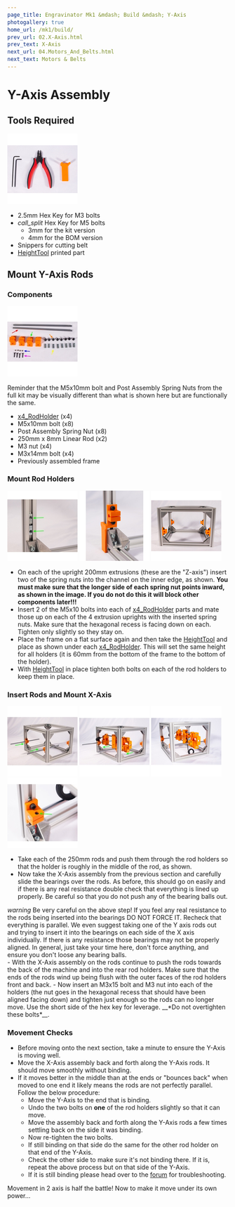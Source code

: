 ```yaml
---
page_title: Engravinator Mk1 &mdash; Build &mdash; Y-Axis
photogallery: true
home_url: /mk1/build/
prev_url: 02.X-Axis.html
prev_text: X-Axis
next_url: 04.Motors_And_Belts.html
next_text: Motors & Belts
---
```

# Y-Axis Assembly

## Tools Required

<a href="/mk1/img/build/048.jpg" data-imagelightbox="a"><img src="/mk1/img/build/thumb/048.jpg"></a>

- 2.5mm Hex Key for M3 bolts
- <i class="material-icons">call_split</i> Hex Key for M5 bolts
  - 3mm for the kit version
  - 4mm for the BOM version
- Snippers for cutting belt
- [HeightTool](https://github.com/ManiacalLabs/Engravinator/blob/master/Mk1/Fabrication/3D_Printed/Core_Components/HeightTool.stl) printed part

## Mount Y-Axis Rods

### Components

<a href="/mk1/img/build/049.jpg" data-imagelightbox="b"><img src="/mk1/img/build/thumb/049.jpg"></a>

<div class="callout warning">
Reminder that the M5x10mm bolt and Post Assembly Spring Nuts from the full kit may be visually different than what is shown here but are functionally the same.
</div>


- <span class="dot green"></span> [x4_RodHolder](https://github.com/ManiacalLabs/Engravinator/blob/master/Mk1/Fabrication/3D_Printed/Core_Components/x4_RodHolder.stl) (x4)
- <span class="dot orange"></span> M5x10mm bolt (x8)
- <span class="dot yellow"></span> Post Assembly Spring Nut (x8)
- <span class="dot red"></span> 250mm x 8mm Linear Rod (x2)
- <span class="dot blue"></span> M3 nut (x4)
- <span class="dot purple"></span> M3x14mm bolt (x4)
- Previously assembled frame

### Mount Rod Holders

<a href="/mk1/img/build/050.jpg" data-imagelightbox="c"><img src="/mk1/img/build/thumb/050.jpg"></a>
<a href="/mk1/img/build/051.jpg" data-imagelightbox="c"><img src="/mk1/img/build/thumb/051.jpg"></a>
<a href="/mk1/img/build/052.jpg" data-imagelightbox="c"><img src="/mk1/img/build/thumb/052.jpg"></a>

- On each of the upright 200mm extrusions (these are the "Z-axis") insert two of the spring nuts into the channel on the inner edge, as shown. **You must make sure that the longer side of each spring nut points inward, as shown in the image. If you do not do this it will block other components later!!!**
- Insert 2 of the M5x10 bolts into each of [x4_RodHolder](https://github.com/ManiacalLabs/Engravinator/blob/master/Mk1/Fabrication/3D_Printed/Core_Components/x4_RodHolder.stl) parts and mate those up on each of the 4 extrusion uprights with the inserted spring nuts. Make sure that the hexagonal recess is facing down on each. Tighten only slightly so they stay on.
- Place the frame on a flat surface again and then take the [HeightTool](https://github.com/ManiacalLabs/Engravinator/blob/master/Mk1/Fabrication/3D_Printed/Core_Components/HeightTool.stl) and place as shown under each [x4_RodHolder](https://github.com/ManiacalLabs/Engravinator/blob/master/Mk1/Fabrication/3D_Printed/Core_Components/x4_RodHolder.stl). This will set the same height for all holders (it is 60mm from the bottom of the frame to the bottom of the holder).
- With [HeightTool](https://github.com/ManiacalLabs/Engravinator/blob/master/Mk1/Fabrication/3D_Printed/Core_Components/HeightTool.stl) in place tighten both bolts on each of the rod holders to keep them in place.

### Insert Rods and Mount X-Axis

<a href="/mk1/img/build/053.jpg" data-imagelightbox="d"><img src="/mk1/img/build/thumb/053.jpg"></a>
<a href="/mk1/img/build/054.jpg" data-imagelightbox="d"><img src="/mk1/img/build/thumb/054.jpg"></a>
<a href="/mk1/img/build/055.jpg" data-imagelightbox="d"><img src="/mk1/img/build/thumb/055.jpg"></a>
<a href="/mk1/img/build/056.jpg" data-imagelightbox="d"><img src="/mk1/img/build/thumb/056.jpg"></a>

- Take each of the 250mm rods and push them through the rod holders so that the holder is roughly in the middle of the rod, as shown.
- Now take the X-Axis assembly from the previous section and carefully slide the bearings over the rods. As before, this should go on easily and if there is any real resistance double check that everything is lined up properly. Be careful so that you do not push any of the bearing balls out.
<div class="callout warning">
<i class="material-icons">warning</i> Be very careful on the above step! If you feel any real resistance to the rods being inserted into the bearings DO NOT FORCE IT. Recheck that everything is parallel. We even suggest taking one of the Y axis rods out and trying to insert it into the bearings on each side of the X axis individually. If there is any resistance those bearings may not be properly aligned. In general, just take your time here, don't force anything, and ensure you don't loose any bearing balls.
</div>
- With the X-Axis assembly on the rods continue to push the rods towards the back of the machine and into the rear rod holders. Make sure that the ends of the rods wind up being flush with the outer faces of the rod holders front and back.
- Now insert an M3x15 bolt and M3 nut into each of the holders (the nut goes in the hexagonal recess that should have been aligned facing down) and tighten just enough so the rods can no longer move. Use the short side of the hex key for leverage. __*Do not overtighten these bolts*__.

### Movement Checks

- Before moving onto the next section, take a minute to ensure the Y-Axis is moving well.
- Move the X-Axis assembly back and forth along the Y-Axis rods. It should move smoothly without binding.
- If it moves better in the middle than at the ends or "bounces back" when moved to one end it likely means the rods are not perfectly parallel. Follow the below procedure:
  - Move the Y-Axis to the end that is binding.
  - Undo the two bolts on **one** of the rod holders slightly so that it can move.
  - Move the assembly back and forth along the Y-Axis rods a few times settling back on the side it was binding.
  - Now re-tighten the two bolts.
  - If still binding on that side do the same for the other rod holder on that end of the Y-Axis.
  - Check the other side to make sure it's not binding there. If it is, repeat the above process but on that side of the Y-Axis.
  - If it is still binding please head over to the [forum](https://forum.maniacallabs.com/c/engravinator) for troubleshooting.

Movement in 2 axis is half the battle! Now to make it move under its own power...
